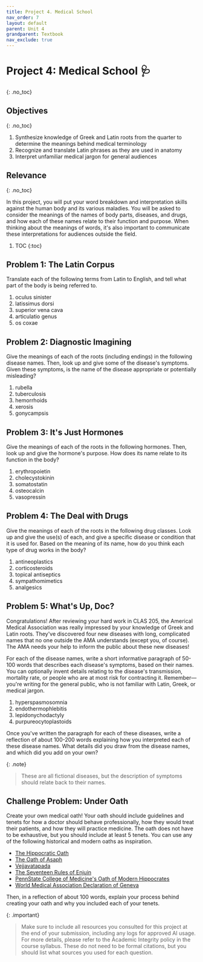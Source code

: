 ```yaml
---
title: Project 4. Medical School
nav_order: 7
layout: default
parent: Unit 4
grandparent: Textbook
nav_exclude: true
---
```


# Project 4: Medical School 🩺
{: .no_toc}

## Objectives
{: .no_toc}
1. Synthesize knowledge of Greek and Latin roots from the quarter to determine the meanings behind medical terminology
2. Recognize and translate Latin phrases as they are used in anatomy
3. Interpret unfamiliar medical jargon for general audiences

## Relevance
{: .no_toc}

In this project, you will put your word breakdown and interpretation skills against the human body and its various maladies. You will be asked to consider the meanings of the names of body parts, diseases, and drugs, and how each of these names relate to their function and purpose. When thinking about the meanings of words, it's also important to communicate these interpretations for audiences outside the field.

1. TOC
{:toc}

## Problem 1: The Latin Corpus

Translate each of the following terms from Latin to English, and tell what part of the body is being referred to.

1. oculus sinister
2. latissimus dorsi
3. superior vena cava
4. articulatio genus
5. os coxae

## Problem 2: Diagnostic Imagining

Give the meanings of each of the roots (including endings) in the following disease names. Then, look up and give some of the disease's symptoms. Given these symptoms, is the name of the disease appropriate or potentially misleading?

1. rubella
2. tuberculosis
3. hemorrhoids
4. xerosis
5. gonycampsis

## Problem 3: It's Just Hormones

Give the meanings of each of the roots in the following hormones. Then, look up and give the hormone's purpose. How does its name relate to its function in the body?

1. erythropoietin
2. cholecystokinin
3. somatostatin
4. osteocalcin
5. vasopressin

## Problem 4: The Deal with Drugs

Give the meanings of each of the roots in the following drug classes. Look up and give the use(s) of each, and give a specific disease or condition that it is used for. Based on the meaning of its name, how do you think each type of drug works in the body?

1. antineoplastics
2. corticosteroids
3. topical antiseptics
4. sympathomimetics
5. analgesics

## Problem 5: What's Up, Doc?

Congratulations! After reviewing your hard work in CLAS 205, the Americal Medical Association was really impressed by your knowledge of Greek and Latin roots. They've discovered four new diseases with long, complicated names that no one outside the AMA understands (except you, of course). The AMA needs your help to inform the public about these new diseases!

For each of the disease names, write a short informative paragraph of 50-100 words that describes each disease's symptoms, based on their names. You can optionally invent details relating to the disease's transmission, mortality rate, or people who are at most risk for contracting it. Remember&mdash; you're writing for the general public, who is not familiar with Latin, Greek, or medical jargon.

1. hyperspasmosomnia
2. endothermophlebitis
3. lepidonychodactyly
4. purpureocytoplastoids

Once you've written the paragraph for each of these diseases, write a reflection of about 100-200 words explaining how you interpreted each of these disease names. What details did you draw from the disease names, and which did you add on your own?

{: .note}
> These are all fictional diseases, but the description of symptoms should relate back to their names.

## Challenge Problem: Under Oath

Create your own medical oath! Your oath should include guidelines and tenets for how a doctor should behave professionally, how they would treat their patients, and how they will practice medicine. The oath does not have to be exhaustive, but you should include at least 5 tenets. You can use any of the following historical and modern oaths as inspiration.

- [The Hippocratic Oath](https://www.perseus.tufts.edu/hopper/text?doc=Perseus%3atext%3a1999.01.0252)
- [The Oath of Asaph](https://en.wikipedia.org/wiki/Sefer_Refuot#Oath_of_Asaph_text)
- [Vejjavatapada](https://en.wikipedia.org/wiki/Vejjavatapada#English_Translation)
- [The Seventeen Rules of Enjuin](https://en.wikipedia.org/wiki/Seventeen_Rules_of_Enjuin)
- [PennState College of Medicine's Oath of Modern Hippocrates](https://students.med.psu.edu/md-students/oath/)
- [World Medical Association Declaration of Geneva](https://www.wma.net/policies-post/wma-declaration-of-geneva/)

Then, in a reflection of about 100 words, explain your process behind creating your oath and why you included each of your tenets.

{: .important}
> Make sure to include all resources you consulted for this project at the end of your submission, including any logs for approved AI usage. For more details, please refer to the Academic Integrity policy in the course syllabus. These do not need to be formal citations, but you should list what sources you used for each question.
